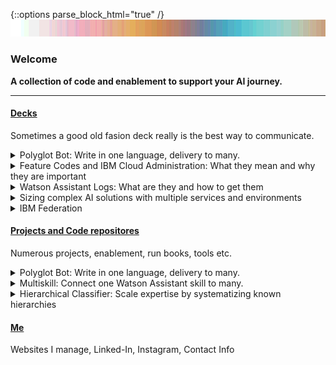 {::options parse_block_html="true" /}
![Alt text](https://raw.githubusercontent.com/Christophercrane/chris/master/images/Copy%20of%20Spagetti%20Western%20Sundown%20on%20Easter.jpg "Spagetti Western at Sundown")

### Welcome  
**A collection of code and enablement to support your AI journey.**
  
----  
  
#### [Decks](https://github.com/Christophercrane/Decks) 
Sometimes a good old fasion deck really is the best way to communicate.   
  
  
<details>
 
  <summary markdown="span">Polyglot Bot: Write in one language, delivery to many.</summary>
This deck outlines the benefits and architecture of a translation solution that enables translation of a Watson Assistant skill into any of the many available languages offered via Watson Language Translator.

-[Overview Deck](https://github.com/Christophercrane/Polyglot-Bot/blob/master/Overview_Deck_Polyglot_bot.pdf)  
-[Runbook / Set-up Instructions](https://github.com/Christophercrane/Polyglot-Bot/blob/master/Playbook_for_Polyglot_bot.pdf)  
-[Components: Watson Assistant Skill](https://github.com/Christophercrane/Polyglot-Bot/blob/master/skill-Polyglot-Bot.json)  
-[Components: Cloud Function Code](https://github.com/Christophercrane/Polyglot-Bot/blob/master/polyglotbot.zip)   

</details>


<details>
 
  <summary markdown="span">Feature Codes and IBM Cloud Administration: What they mean and why they are important</summary>
This deck outlines how to apply your feature codes, the duties of a cloud administrator and why the role is important to define and assign. 

-[Feature Codes and IBM Cloud Administration: Why its important](https://github.com/Christophercrane/Decks/blob/master/IBM%20Cloud%20Subscription%20Code%20and%20Administrator%20considerations.pdf)  

</details>

 
<details>
 
  <summary markdown="span">Watson Assistant Logs: What are they and how to get them</summary>
This deck outlines the contents of Watson Assistant Logs, the method for obtaining them and where to find supporting documentation. 

-[Watson Assistant Logs: What are they, how to get them](https://github.com/markdown-it/markdown-it-emoji)  

</details>
 
 
 
<details>
 
  <summary markdown="span">Sizing complex AI solutions with multiple services and environments</summary>
This deck outlines a methodology for sizing complex AI use cases involving multiple services, environments and use cases. There is a lengthy preamble (storytime) before I discuss the methodology. This is mainly for context and entertainment value. Skip to page five to get straight to the methodology. 

-[Sizing complex AI use cases: A step by step walkthough for sizing AI solutions with multiple services and environments](https://github.com/Christophercrane/Decks/blob/master/Project%20Watson%20Usage%20v3.pdf)  

This methodology references a spreadsheet which can be found here. Download to use: 
-[Sizing complex AI use cases: Supporting Spreadsheet](https://github.com/Christophercrane/Decks/blob/master/WATSON%20VOLUMES%20MODELER.xlsx)  

</details> 
 
 <details>
 
  <summary markdown="span">IBM Federation</summary>
This deck outlines where to find a complete Federation overview as well as lining out the process for unfederating individual users. Unfederating individual users is important if the organization still wishes to allow some users to have their own lite plan accounts for sandboxing. Federation happens at the URL level so a company could federate xyz.com but not xyz.org or xyz.es for example. 

-[Federation and Unfederation on the IBM Cloud](https://github.com/Christophercrane/Decks/blob/master/IBM%20federation%20and%20unfederation%20process.pdf)  

</details> 
 
 
 


#### [Projects and Code repositores](https://github.com/Christophercrane)
Numerous projects, enablement, run books, tools etc.  
<details>
 
  <summary markdown="span">Polyglot Bot: Write in one language, delivery to many.</summary>
This deck outlines the benefits and architecture of a translation solution that enables translation of a Watson Assistant skill into any of the many available languages offered via Watson Language Translator.

-[Readme / Intro](https://github.com/Christophercrane/Polyglot-Bot)  
-[Overview Deck](https://github.com/Christophercrane/Polyglot-Bot/blob/master/Overview_Deck_Polyglot_bot.pdf)  
-[Runbook / Set-up Instructions](https://github.com/Christophercrane/Polyglot-Bot/blob/master/Playbook_for_Polyglot_bot.pdf)  
-[Components: Watson Assistant Skill](https://github.com/Christophercrane/Polyglot-Bot/blob/master/skill-Polyglot-Bot.json)  
-[Components: Cloud Function Code](https://github.com/Christophercrane/Polyglot-Bot/blob/master/polyglotbot.zip)   

</details>
  
  
<details>
 
  <summary markdown="span">Multiskill: Connect one Watson Assistant skill to many.</summary>  
This project focuses on connecting one skill to many via cloud functions. It includes all of the code and the skill necessary.  

-[Complete Repo](https://github.com/Christophercrane/Multiskill)   
-[Demo site with live working Multiskill Assistant](https://christophercrane.github.io/Multiskill/)
-[Demo Video] (https://www.youtube.com/watch?v=ReMwPOUOaNY)
</details>
  
<details>
 
  <summary markdown="span">Hierarchical Classifier: Scale expertise by systematizing known hierarchies</summary>  
This project includes an engine that leverages Watson Assistant, Cloud Functions and Visual Recognition to identify the Genus, Species and Varietal of plants. Plants are used as a muse but this engine could be used against image subject matter once trained.

-Trigger a set of LCPN classifiers   
-Enforce hierarchy structures
-Transparently surface classification results and values  
-Allows for human assisted classification  
-Stores results in a System Of Record  
-Can be used by a  non technical person. 

-[Complete Repo](https://github.com/Christophercrane/Multiskill)   
-[Demo site with live working Multiskill Assistant](https://christophercrane.github.io/Multiskill/)
-[Demo Video] (https://www.youtube.com/watch?v=ReMwPOUOaNY)
</details>

#### [Me](https://github.com/markdown-it/markdown-it-emoji)
Websites I manage, Linked-In, Instagram, Contact Info 

